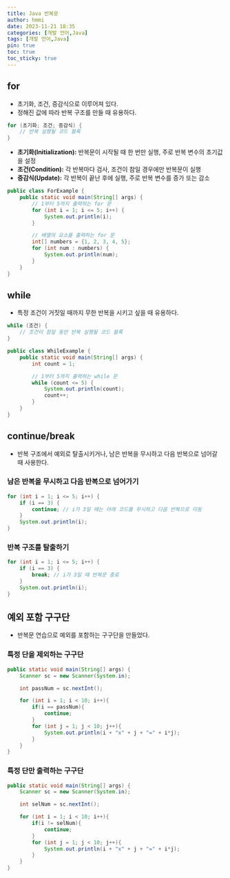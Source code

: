```yaml
---
title: Java 반복문
author: hmmi
date: 2023-11-21 18:35
categories: [개발 언어,Java]
tags: [개발 언어,Java]
pin: true
toc: true
toc_sticky: true
---
```


## for

- 초기화, 조건, 증감식으로 이루어져 있다.
- 정해진 값에 따라 반복 구조를 만들 때 유용하다.

```java
for (초기화; 조건; 증감식) {
    // 반복 실행될 코드 블록
}
```

- **초기화(Initialization):** 반복문이 시작될 때 한 번만 실행, 주로 반복 변수의 초기값을 설정
- **조건(Condition):** 각 반복마다 검사, 조건이 참일 경우에만 반복문이 실행
- **증감식(Update):** 각 반복이 끝난 후에 실행, 주로 반복 변수를 증가 또는 감소

```java
public class ForExample {
    public static void main(String[] args) {
        // 1부터 5까지 출력하는 for 문
        for (int i = 1; i <= 5; i++) {
            System.out.println(i);
        }

        // 배열의 요소를 출력하는 for 문
        int[] numbers = {1, 2, 3, 4, 5};
        for (int num : numbers) {
            System.out.println(num);
        }
    }
}
```

## while

- 특정 조건이 거짓일 때까지 무한 반복을 시키고 싶을 때 유용하다.

```java
while (조건) {
    // 조건이 참일 동안 반복 실행될 코드 블록
}
```


```java
public class WhileExample {
    public static void main(String[] args) {
        int count = 1;

        // 1부터 5까지 출력하는 while 문
        while (count <= 5) {
            System.out.println(count);
            count++;
        }
    }
}
```


## continue/break

- 반복 구조에서 예외로 탈출시키거나, 남은 반복을 무시하고 다음 반복으로 넘어갈 때 사용한다.

### 남은 반복을 무시하고 다음 반복으로 넘어가기


```java
for (int i = 1; i <= 5; i++) {
	if (i == 3) {
		continue; // i가 3일 때는 아래 코드를 무시하고 다음 반복으로 이동
	}
	System.out.println(i);
}
```

### 반복 구조를 탈출하기

```java
for (int i = 1; i <= 5; i++) {
	if (i == 3) {
		break; // i가 3일 때 반복문 종료
	}
	System.out.println(i);
}
```

## 예외 포함 구구단

- 반복문 연습으로 예외를 포함하는 구구단을 만들었다.

### 특정 단을 제외하는 구구단

```java
public static void main(String[] args) {
    Scanner sc = new Scanner(System.in);

    int passNum = sc.nextInt();

    for (int i = 1; i < 10; i++){
        if(i == passNum){
            continue;
        }
        for (int j = 1; j < 10; j++){
            System.out.println(i + "x" + j + "=" + i*j);
        }
    }
}
```

### 특정 단만 출력하는 구구단

```java
public static void main(String[] args) {
    Scanner sc = new Scanner(System.in);

    int selNum = sc.nextInt();

    for (int i = 1; i < 10; i++){
        if(i != selNum){
            continue;
        }
        for (int j = 1; j < 10; j++){
            System.out.println(i + "x" + j + "=" + i*j);
        }
    }
}
```

